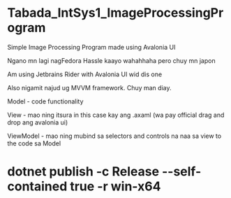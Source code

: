 # Tabada_IntSys1_ImageProcessingProgram
Simple Image Processing Program made using Avalonia UI

Ngano mn lagi nagFedora 
Hassle kaayo wahahhaha pero chuy mn japon

Am using Jetbrains Rider with Avalonia UI wid dis one

Also nigamit najud ug MVVM framework. Chuy man diay. 

Model - code functionality

View - mao ning itsura in this case kay ang .axaml (wa pay official drag and drop ang avalonia ui)

ViewModel - mao ning mubind sa selectors and controls na naa sa view to the code sa Model

# dotnet publish -c Release --self-contained true -r win-x64
